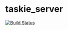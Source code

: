 # taskie_server
[![Build Status](https://travis-ci.com/Antoxerrr/taskie_server.svg?branch=master)](https://travis-ci.com/Antoxerrr/taskie_server)